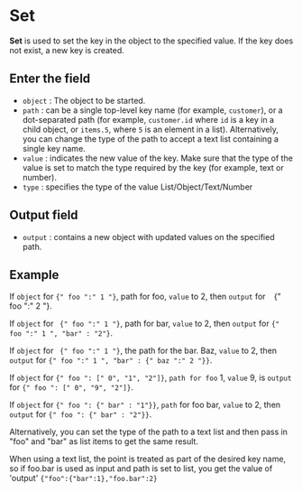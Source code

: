 # Set

<strong>Set</strong> is used to set the key in the object to the specified value. If the key does not exist, a new key is created.

## Enter the field

- `object` : The object to be started.
- `path` : can be a single top-level key name (for example, `customer`), or a dot-separated path (for example, `customer.id` where  `id` is a key in a child object, or `items.5`, where `5` is an element in a list). Alternatively, you can change the type of the path to accept a text list containing a single key name.
- `value` : indicates the new value of the key. Make sure that the type of the value is set to match the type required by the key (for example, text or number).
- `type` : specifies the type of the value List/Object/Text/Number

## Output field

- `output` : contains a new object with updated values on the specified path.

## Example

If ` object ` for ` {" foo ":" 1 "} `,  path for foo, ` value ` to 2, then ` output ` for ` ` {" foo ":" 2 "}.

If ` object ` for ` {" foo ":" 1 "}`,  path  for bar, ` value ` to 2, then ` output ` for ` {" foo ":" 1 ", "bar" : "2"} `.

If ` object ` for ` {" foo ":" 1 "}`, the path for the bar. Baz, ` value ` to 2, then ` output ` for ` {" foo ":" 1 ", "bar" : {" baz ":" 2 "}} `.

If ` object ` for ` {" foo ": [" 0", "1", "2"]} `, ` path for foo ` 1, ` value ` 9, is ` output ` for ` {" foo ": [" 0", "9", "2"]} `.

If ` object ` for ` {" foo ": {" bar" : "1"}} `, ` path ` for foo bar, ` value ` to 2, then ` output ` for ` {" foo ": {" bar" : "2"}} `.

Alternatively, you can set the type of the path to a text list and then pass in "foo" and "bar" as list items to get the same result.

When using a text list, the point is treated as part of the desired key name, so if foo.bar is used as input and path is set to list, you get the value of 'output' `{"foo":{"bar":1},"foo.bar":2}`